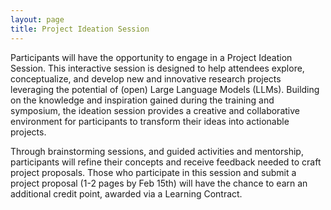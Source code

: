 ```yaml
---
layout: page
title: Project Ideation Session
---
```


Participants will have the  opportunity to engage in a Project Ideation Session. This interactive session is designed to help attendees explore, conceptualize, and develop new and innovative research projects leveraging the potential of (open) Large Language Models (LLMs). Building on the knowledge and inspiration gained during the training and symposium, the ideation session provides a creative and collaborative environment for participants to transform their ideas into actionable projects.

Through brainstorming sessions, and guided activities and mentorship, participants will refine their concepts and receive feedback needed to craft project proposals. Those who participate in this session and submit a project proposal (1-2 pages by Feb 15th) will have the chance to earn an additional credit point, awarded via a Learning Contract.




